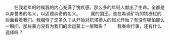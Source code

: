 　　在我老年的时候我的内心充满了愧疚感。那么多的年轻人献出了生命。全都是以弃誓者的名义，以迈德纳奇的名义。
　　我的国王。谁在希讷矿坑的铁栅栏的后面看着我们。我服侍了您多久？从开始对抗诺德人的起义开始？有没有哪怕那么一瞬间，那些暴力没有为我们的命运蒙上一层暗影？
　　我奉命行事，还有什么选择吗？
